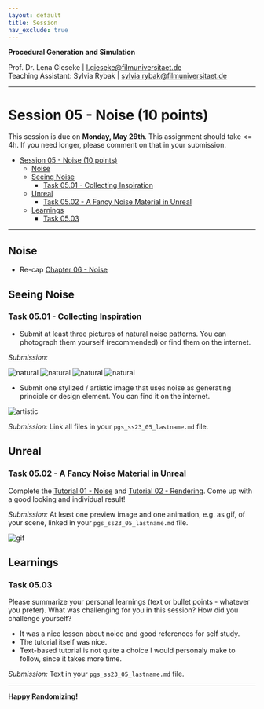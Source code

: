 ```yaml
---
layout: default
title: Session
nav_exclude: true
---
```


**Procedural Generation and Simulation**  


Prof. Dr. Lena Gieseke \| l.gieseke@filmuniversitaet.de  
Teaching Assistant: Sylvia Rybak \| sylvia.rybak@filmuniversitaet.de

---

# Session 05 - Noise (10 points)

This session is due on **Monday, May 29th**. This assignment should take <= 4h. If you need longer, please comment on that in your submission.

- [Session 05 - Noise (10 points)](#session-05---noise-10-points)
  - [Noise](#noise)
  - [Seeing Noise](#seeing-noise)
    - [Task 05.01 - Collecting Inspiration](#task-0501---collecting-inspiration)
  - [Unreal](#unreal)
    - [Task 05.02 - A Fancy Noise Material in Unreal](#task-0502---a-fancy-noise-material-in-unreal)
  - [Learnings](#learnings)
    - [Task 05.03](#task-0503)


---

## Noise

* Re-cap [Chapter 06 - Noise](../../02_scripts/pgs_ss23_06_noise_script.md)


## Seeing Noise 

### Task 05.01 - Collecting Inspiration

* Submit at least three pictures of natural noise patterns. You can photograph them yourself (recommended) or find them on the internet.

*Submission:*

![natural](img/n_01.jpg)
![natural](img/n_02.jpg)
![natural](img/n_03.jpg)
![natural](img/n_04.jpg)

* Submit one stylized / artistic image that uses noise as generating principle or design element. You can find it on the internet.

![artistic](img/artistic.jpg)

*Submission:* Link all files in your `pgs_ss23_05_lastname.md` file.

## Unreal

### Task 05.02 - A Fancy Noise Material in Unreal

Complete the [Tutorial 01 - Noise](pgs_tutorial_01_noise/pgs_tutorial_01_noise.md) and [Tutorial 02 - Rendering](pgs_tutorial_02_rendering/pgs_tutorial_02_rendering.md). Come up with a good looking and individual result!
  
*Submission:* At least one preview image and one animation, e.g. as gif, of your scene, linked in your `pgs_ss23_05_lastname.md` file.

![gif](img/sAljosa_Noise.gif)
## Learnings

### Task 05.03

Please summarize your personal learnings (text or bullet points - whatever you prefer). What was challenging for you in this session? How did you challenge yourself?

* It was a nice lesson about noice and good references for self study.
* The tutorial itself was nice.
* Text-based tutorial is not quite a choice I would personaly make to follow, since it takes more time.
  

*Submission:* Text in your `pgs_ss23_05_lastname.md` file.


---

**Happy Randomizing!**


